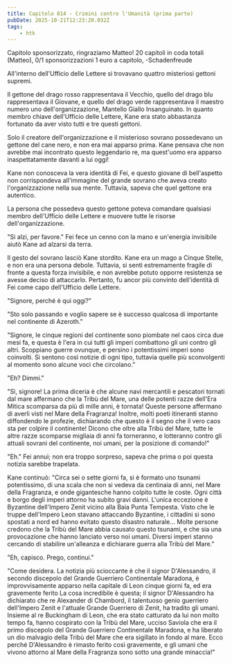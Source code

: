 ```yaml
---
title: Capitolo 814 - Crimini contro l'Umanità (prima parte)
pubDate: 2025-10-21T12:23:20.032Z
tags:
    - htk
---
```



Capitolo sponsorizzato, ringraziamo Matteo!
20 capitoli in coda totali (Matteo),
0/1 sponsorizzazioni 1 euro a capitolo,
-Schadenfreude


All'interno dell'Ufficio delle Lettere si trovavano quattro misteriosi gettoni supremi.


Il gettone del drago rosso rappresentava il Vecchio, quello del drago blu rappresentava il Giovane, e quello del drago verde rappresentava il maestro numero uno dell'organizzazione, Mantello Giallo Insanguinato.
In quanto membro chiave dell'Ufficio delle Lettere, Kane era stato abbastanza fortunato da aver visto tutti e tre questi gettoni.


Solo il creatore dell'organizzazione e il misterioso sovrano possedevano un gettone del cane nero, e non era mai apparso prima. Kane pensava che non avrebbe mai incontrato questo leggendario re, ma quest'uomo era apparso inaspettatamente davanti a lui oggi!


Kane non conosceva la vera identità di Fei, e questo giovane di bell'aspetto non corrispondeva all'immagine del grande sovrano che aveva creato l'organizzazione nella sua mente. Tuttavia, sapeva che quel gettone era autentico.


La persona che possedeva questo gettone poteva comandare qualsiasi membro dell'Ufficio delle Lettere e muovere tutte le risorse dell'organizzazione.


"Si alzi, per favore." Fei fece un cenno con la mano e un'energia invisibile aiutò Kane ad alzarsi da terra.


Il gesto del sovrano lasciò Kane stordito. Kane era un mago a Cinque Stelle, e non era una persona debole. Tuttavia, si sentì estremamente fragile di fronte a questa forza invisibile, e non avrebbe potuto opporre resistenza se avesse deciso di attaccarlo. Pertanto, fu ancor più convinto dell'identità di Fei come capo dell'Ufficio delle Lettere.


"Signore, perché è qui oggi?"


"Sto solo passando e voglio sapere se è successo qualcosa di importante nel continente di Azeroth."


"Signore, le cinque regioni del continente sono piombate nel caos circa due mesi fa, e questa è l'era in cui tutti gli imperi combattono gli uni contro gli altri. Scoppiano guerre ovunque, e persino i potentissimi imperi sono coinvolti. Si sentono così notizie di ogni tipo, tuttavia quelle più sconvolgenti al momento sono alcune voci che circolano.”


"Eh? Dimmi."


"Sì, signore! La prima diceria è che alcune navi mercantili e pescatori tornati dal mare affermano che la Tribù del Mare, una delle potenti razze dell'Era Mitica scomparsa da più di mille anni, è tornata!
Queste persone affermano di averli visti nel Mare della Fragranza! Inoltre, molti poeti itineranti stanno diffondendo le profezie, dichiarando che questo è il segno che il vero caos sta per colpire il continente! Dicono che oltre alla Tribù del Mare, tutte le altre razze scomparse migliaia di anni fa torneranno, e lotteranno contro gli attuali sovrani del continente, noi umani, per la posizione di comando!"


"Eh." Fei annuì; non era troppo sorpreso, sapeva che prima o poi questa notizia sarebbe trapelata.


Kane continuò: "Circa sei o sette giorni fa, si è formato uno tsunami potentissimo, di una scala che non si vedeva da centinaia di anni, nel Mare della Fragranza, e onde gigantesche hanno colpito tutte le coste.
Ogni città e borgo degli imperi attorno ha subito gravi danni. L'unica eccezione è Byzantine dell'Impero Zenit vicino alla Baia Punta Tempesta. Visto che le truppe dell'Impero Leon stavano attaccando Byzantine, i cittadini si sono spostati a nord ed hanno evitato questo disastro naturale... Molte persone credono che la Tribù del Mare abbia causato questo tsunami, e che sia una provocazione che hanno lanciato verso noi umani. Diversi imperi stanno cercando di stabilire un'alleanza e dichiarare guerra alla Tribù del Mare."


"Eh, capisco. Prego, continui."


"Come desidera. La notizia più scioccante è che il signor D'Alessandro, il secondo discepolo del Grande Guerriero Continentale Maradona, è improvvisamente apparso nella capitale di Leon cinque giorni fa, ed era gravemente ferito
La cosa incredibile è questa; il signor D'Alessandro ha dichiarato che re Alexander di Chambord, il talentuoso genio guerriero dell'Impero Zenit e l'attuale Grande Guerriero di Zenit, ha tradito gli umani.
Insieme al re Buckingham di Leon, che era stato catturato da lui non molto tempo fa, hanno cospirato con la Tribù del Mare, ucciso Saviola che era il primo discepolo del Grande Guerriero Continentale Maradona, e ha liberato un dio malvagio della Tribù del Mare che era sigillato in fondo al mare.
Ecco perché D'Alessandro è rimasto ferito così gravemente, e gli umani che vivono attorno al Mare della Fragranza sono sotto una grande minaccia!"











